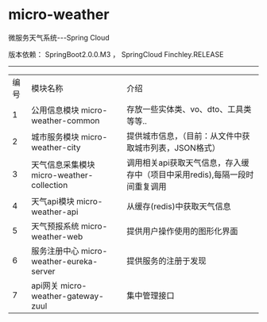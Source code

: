 # micro-weather
微服务天气系统---Spring Cloud

版本依赖： SpringBoot2.0.0.M3 ， SpringCloud Finchley.RELEASE

<hr/>
<table>
  <tr>
    <td>编号</td>
    <td>模块名称</td>
    <td>介绍</td>
  </tr>
  
   <tr>
    <td>1</td>
    <td>公用信息模块  micro-weather-common</td>
    <td>存放一些实体类、vo、dto、工具类等等..</td>
  </tr>
  
  <tr>
    <td>2</td>
    <td>城市服务模块 micro-weather-city</td>
    <td>提供城市信息，（目前：从文件中获取城市列表，JSON格式）</td>
  </tr>
  
  <tr>
    <td>3</td>
    <td>天气信息采集模块 micro-weather-collection</td>
    <td>调用相关api获取天气信息，存入缓存中（项目中采用redis),每隔一段时间重复调用</td>
  </tr>
  
  <tr>
    <td>4</td>
    <td>天气api模块 micro-weather-api</td>
    <td>从缓存(redis)中获取天气信息</td>
  </tr>
  
  <tr>
    <td>5</td>
    <td>天气预报系统 micro-weather-web</td>
    <td>提供用户操作使用的图形化界面</td>
  </tr>
  
   <tr>
      <td>6</td>
      <td>服务注册中心 micro-weather-eureka-server</td>
      <td>提供服务的注册于发现</td>
    </tr>
    <tr>
      <td>7</td>
      <td>api网关 micro-weather-gateway-zuul</td>
      <td>集中管理接口</td>
    </tr>
  
  
</table>
